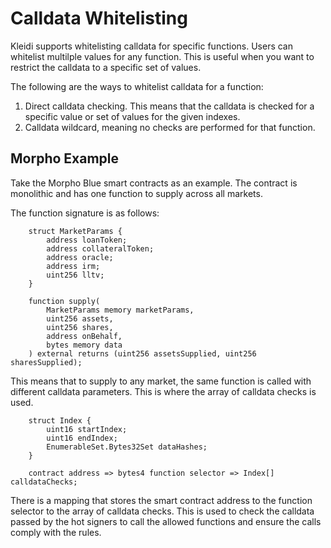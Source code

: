 # Calldata Whitelisting

Kleidi supports whitelisting calldata for specific functions. Users can whitelist multilple values for any function. This is useful when you want to restrict the calldata to a specific set of values.

The following are the ways to whitelist calldata for a function:

1. Direct calldata checking. This means that the calldata is checked for a specific value or set of values for the given indexes.
2. Calldata wildcard, meaning no checks are performed for that function.

## Morpho Example

Take the Morpho Blue smart contracts as an example. The contract is monolithic and has one function to supply across all markets.

The function signature is as follows:

```solidity
    struct MarketParams {
        address loanToken;
        address collateralToken;
        address oracle;
        address irm;
        uint256 lltv;
    }

    function supply(
        MarketParams memory marketParams,
        uint256 assets,
        uint256 shares,
        address onBehalf,
        bytes memory data
    ) external returns (uint256 assetsSupplied, uint256 sharesSupplied);
```

This means that to supply to any market, the same function is called with different calldata parameters. This is where the array of calldata checks is used.

```solidity
    struct Index {
        uint16 startIndex;
        uint16 endIndex;
        EnumerableSet.Bytes32Set dataHashes;
    }

    contract address => bytes4 function selector => Index[] calldataChecks;
```

There is a mapping that stores the smart contract address to the function selector to the array of calldata checks. This is used to check the calldata passed by the hot signers to call the allowed functions and ensure the calls comply with the rules.